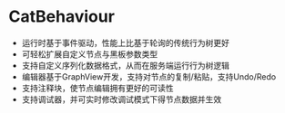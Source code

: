 # CatBehaviour
- 运行时基于事件驱动，性能上比基于轮询的传统行为树更好
- 可轻松扩展自定义节点与黑板参数类型
- 支持自定义序列化数据格式，从而在服务端运行行为树逻辑
- 编辑器基于GraphView开发，支持对节点的复制/粘贴，支持Undo/Redo
- 支持注释块，使节点编辑拥有更好的可读性
- 支持调试器，并可实时修改调试模式下得节点数据并生效

